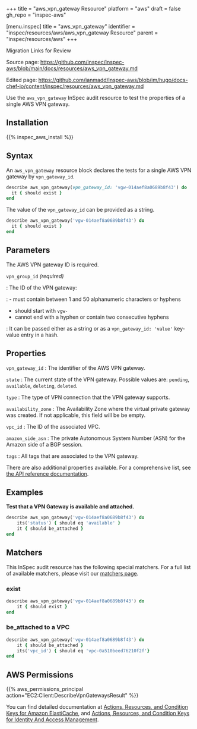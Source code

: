+++
title = "aws_vpn_gateway Resource"
platform = "aws"
draft = false
gh_repo = "inspec-aws"

[menu.inspec]
title = "aws_vpn_gateway"
identifier = "inspec/resources/aws/aws_vpn_gateway Resource"
parent = "inspec/resources/aws"
+++

<div class="admonition-note">
<p class="admonition-note-title">Migration Links for Review</p>
<div class="admonition-note-text">
<p>Source page: <a href="https://github.com/inspec/inspec-aws/blob/main/docs/resources/aws_vpn_gateway.md">https://github.com/inspec/inspec-aws/blob/main/docs/resources/aws_vpn_gateway.md</a></p>
<p>Edited page: <a href="https://github.com/ianmadd/inspec-aws/blob/im/hugo/docs-chef-io/content/inspec/resources/aws_vpn_gateway.md">https://github.com/ianmadd/inspec-aws/blob/im/hugo/docs-chef-io/content/inspec/resources/aws_vpn_gateway.md</a></p>
</div>
</div>


Use the `aws_vpn_gateway` InSpec audit resource to test the properties of a single AWS VPN gateway.

## Installation

{{% inspec_aws_install %}}

## Syntax

An `aws_vpn_gateway` resource block declares the tests for a single AWS VPN gateway by `vpn_gateway_id`.

```ruby
describe aws_vpn_gateway(vpn_gateway_id: 'vgw-014aef8a0689b8f43') do
  it { should exist }
end
```

The value of the `vpn_gateway_id` can be provided as a string.

```ruby
describe aws_vpn_gateway('vgw-014aef8a0689b8f43') do
  it { should exist }
end
```

## Parameters

The AWS VPN gateway ID is required.

`vpn_group_id` _(required)_

: The ID of the VPN gateway:

: - must contain between 1 and 50 alphanumeric characters or hyphens
  - should start with `vgw-`
  - cannot end with a hyphen or contain two consecutive hyphens

: It can be passed either as a string or as a `vpn_gateway_id: 'value'` key-value entry in a hash.

## Properties

`vpn_gateway_id`
: The identifier of the AWS VPN gateway.

`state`
: The current state of the VPN gateway. Possible values are: `pending`, `available`, `deleting`, `deleted`.

`type`
: The type of VPN connection that the VPN gateway supports.

`availability_zone`
: The Availability Zone where the virtual private gateway was created. If not applicable, this field will be be empty.

`vpc_id`
: The ID of the associated VPC.

`amazon_side_asn`
: The private Autonomous System Number (ASN) for the Amazon side of a BGP session.

`tags`
: All tags that are associated to the VPN gateway.

There are also additional properties available. For a comprehensive list, see [the API reference documentation](https://docs.aws.amazon.com/sdk-for-ruby/v3/api/Aws/EC2/Types/VpnGateway.html).

## Examples

**Test that a VPN Gateway is available and attached.**

```ruby
describe aws_vpn_gateway('vgw-014aef8a0689b8f43') do
    its('status') { should eq 'available' }
    it { should be_attached }
end
```

## Matchers

This InSpec audit resource has the following special matchers. For a full list of available matchers, please visit our [matchers page](https://www.inspec.io/docs/reference/matchers/).


### exist

```ruby
describe aws_vpn_gateway('vgw-014aef8a0689b8f43') do
    it { should exist }
end
```

### be_attached to a VPC

```ruby
describe aws_vpn_gateway('vgw-014aef8a0689b8f43') do
    it { should be_attached }
    its('vpc_id') { should eq 'vpc-0a510beed76210f2f'}
end
```

## AWS Permissions

{{% aws_permissions_principal action="EC2:Client:DescribeVpnGatewaysResult" %}}

You can find detailed documentation at [Actions, Resources, and Condition Keys for Amazon ElastiCache](https://docs.amazonaws.cn/en_us/vpc/latest/userguide/vpc-policy-examples.html), and [Actions, Resources, and Condition Keys for Identity And Access Management](https://docs.aws.amazon.com/IAM/latest/UserGuide/list_identityandaccessmanagement.html).

